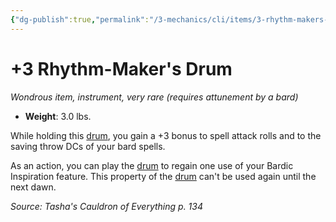 ```yaml
---
{"dg-publish":true,"permalink":"/3-mechanics/cli/items/3-rhythm-makers-drum-tce/","tags":["ttrpg-cli/compendium/src/5e/tce","ttrpg-cli/item/attunement/required","ttrpg-cli/item/gear/instrument","ttrpg-cli/item/rarity/very-rare"],"noteIcon":""}
---
```


# +3 Rhythm-Maker's Drum
*Wondrous item, instrument, very rare (requires attunement by a bard)*  


- **Weight**: 3.0 lbs.

While holding this [drum](3-Mechanics/CLI/items/drum.md), you gain a +3 bonus to spell attack rolls and to the saving throw DCs of your bard spells.

As an action, you can play the [drum](3-Mechanics/CLI/items/drum.md) to regain one use of your Bardic Inspiration feature. This property of the [drum](3-Mechanics/CLI/items/drum.md) can't be used again until the next dawn.

*Source: Tasha's Cauldron of Everything p. 134*